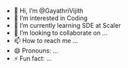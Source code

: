 - 👋 Hi, I’m @GayathriVijith
- 👀 I’m interested in Coding
- 🌱 I’m currently learning SDE at Scaler
- 💞️ I’m looking to collaborate on ...
- 📫 How to reach me ...
- 😄 Pronouns: ...
- ⚡ Fun fact: ...

<!---
GayathriVijith/GayathriVijith is a ✨ special ✨ repository because its `README.md` (this file) appears on your GitHub profile.
You can click the Preview link to take a look at your changes.
--->
